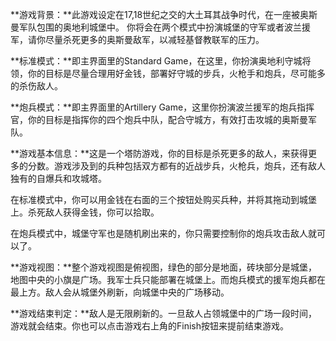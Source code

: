**游戏背景：**此游戏设定在17,18世纪之交的大土耳其战争时代，在一座被奥斯曼军队包围的奥地利城堡中。
你将会在两个模式中扮演城堡的守军或者波兰援军，请你尽量杀死更多的奥斯曼敌军，以减轻基督教联军的压力。

**标准模式：**即主界面里的Standard Game，在这里，你扮演奥地利守城将领，你的目标是尽量合理用好金钱，部署好守城的步兵，火枪手和炮兵，尽可能多的杀伤敌人。

**炮兵模式：**即主界面里的Artillery Game，这里你扮演波兰援军的炮兵指挥官，你的目标是指挥你的四个炮兵中队，配合守城方，有效打击攻城的奥斯曼军队。

**游戏基本信息：**这是一个塔防游戏，你的目标是杀死更多的敌人，来获得更多的分数。游戏涉及到的兵种包括双方都有的近战步兵，火枪兵，炮兵，还有敌人独有的自爆兵和攻城塔。

在标准模式中，你可以用金钱在右面的三个按钮处购买兵种，并将其拖动到城堡上。杀死敌人获得金钱，你可以拾取。

在炮兵模式中，城堡守军也是随机刷出来的，你只需要控制你的炮兵攻击敌人就可以了。

**游戏视图：**整个游戏视图是俯视图，绿色的部分是地面，砖块部分是城堡，地图中央的小旗是广场。我军士兵只能部署在城堡上。而炮兵模式的援军炮兵都在最上方。敌人会从城堡外刷新，向城堡中央的广场移动。

**游戏结束判定：**敌人是无限刷新的。一旦敌人占领城堡中的广场一段时间，游戏就会结束。你也可以点击游戏右上角的Finish按钮来提前结束游戏。

